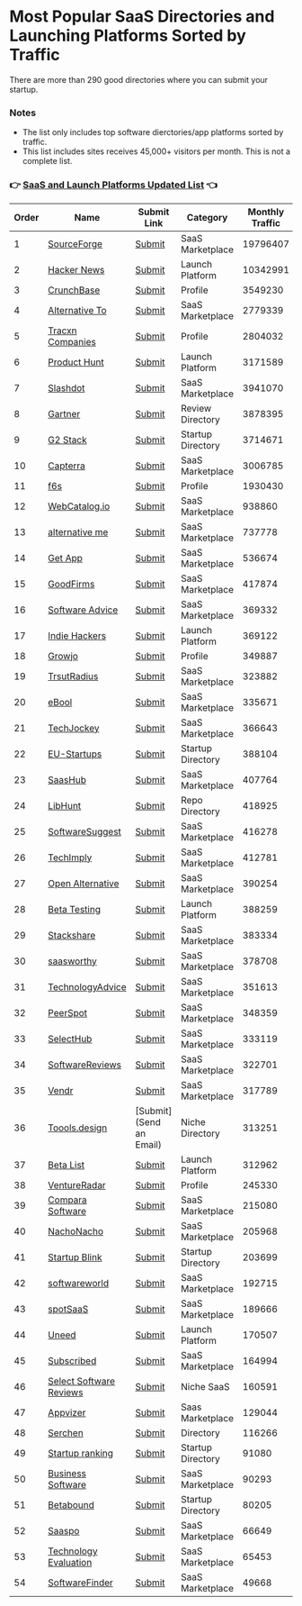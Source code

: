 # Most Popular SaaS Directories and Launching Platforms Sorted by Traffic

There are more than 290 good directories where you can submit your startup.

### Notes

- The list only includes top software dierctories/app platforms sorted by traffic.
- This list includes sites receives 45,000+ visitors per month. This is not a complete list.

### :point_right: [SaaS and Launch Platforms Updated List](https://www.bizixy.com/hub/saas "SaaS and Launch Platforms Updated List") :point_left:

| Order | Name | Submit Link | Category | Monthly Traffic |
| ------------ | ------------ | ------------ | ------------ | ------------ |
| 1 | [SourceForge](https://sourceforge.net/) | [Submit](https://sourceforge.net/software/vendors/new) | SaaS Marketplace | 19796407 |
| 2 | [Hacker News](https://news.ycombinator.com/show) | [Submit](https://news.ycombinator.com/submit) | Launch Platform | 10342991 |
| 3 | [CrunchBase](https://www.crunchbase.com) | [Submit](https://www.crunchbase.com/#/home/index) | Profile | 3549230 |
| 4 | [Alternative To](https://alternativeto.net) | [Submit](https://alternativeto.net/account/signup) | SaaS Marketplace | 2779339 |
| 5 | [Tracxn Companies](https://tracxn.com/d/companies) | [Submit](https://tracxn.com/signup) | Profile | 2804032 |
| 6 | [Product Hunt](https://www.producthunt.com) | [Submit](https://help.producthunt.com/browsing/how-do-i-get-started) | Launch Platform | 3171589 |
| 7 | [Slashdot](https://slashdot.org/) | [Submit](https://slashdot.org/submission) | SaaS Marketplace | 3941070 |
| 8 | [Gartner](https://www.gartner.com/reviews/markets) | [Submit](https://www.gartner.com/peer-insights/vendor-portal/overview) | Review Directory | 3878395 |
| 9 | [G2 Stack](https://www.g2.com/) | [Submit](https://www.g2.com/products/new) | Startup Directory | 3714671 |
| 10 | [Capterra](https://www.capterra.com/) | [Submit](https://www.gartner.com/en/digital-markets/capterra-provider-signup) | SaaS Marketplace | 3006785 |
| 11 | [f6s](http://www.f6s.com) | [Submit](https://www.f6s.com/add-software) | Profile | 1930430 |
| 12 | [WebCatalog.io](https://webcatalog.io/en/apps) | [Submit](https://webcatalog.io/en/apps/submit) | SaaS Marketplace | 938860 |
| 13 | [alternative me](https://alternative.me) | [Submit](https://alternative.me/signup/) | SaaS Marketplace | 737778 |
| 14 | [Get App](https://www.getapp.com) | [Submit](https://www.gartner.com/en/digital-markets) | SaaS Marketplace | 536674 |
| 15 | [GoodFirms](https://www.goodfirms.co/directories/software) | [Submit](https://www.goodfirms.co/get-listed) | SaaS Marketplace | 417874 |
| 16 | [Software Advice](https://www.softwareadvice.com/) | [Submit](https://www.softwareadvice.com/vendors/) | SaaS Marketplace | 369332 |
| 17 | [Indie Hackers](https://www.indiehackers.com) | [Submit](https://www.indiehackers.com/sign-up) | Launch Platform | 369122 |
| 18 | [Growjo](https://www.growjo.com) | [Submit](https://growjo.com/add-your-company) | Profile | 349887 |
| 19 | [TrsutRadius](https://www.trustradius.com) | [Submit](https://solutions.trustradius.com/) | SaaS Marketplace | 323882 |
| 20 | [eBool](http://www.ebool.com/) | [Submit](https://www.ebool.com/submit) | SaaS Marketplace | 335671 |
| 21 | [TechJockey](https://www.techjockey.com/us/) | [Submit](https://esellerhub.techjockey.com/) | SaaS Marketplace | 366643 |
| 22 | [EU-Startups](https://www.eu-startups.com/directory/) | [Submit](https://www.eu-startups.com/directory/?wpbdp_view=submit_listing) | Startup Directory | 388104 |
| 23 | [SaasHub](https://www.saashub.com/) | [Submit](https://www.saashub.com/submit) | SaaS Marketplace | 407764 |
| 24 | [LibHunt](https://www.libhunt.com/) | [Submit](https://www.libhunt.com/repo/submit) | Repo Directory | 418925 |
| 25 | [SoftwareSuggest](https://www.softwaresuggest.com/) | [Submit](https://www.softwaresuggest.com/vendorsportal/index.php?r=product/software) | SaaS Marketplace | 416278 |
| 26 | [TechImply](https://www.techimply.com/) | [Submit](https://www.techimply.com/get-listed) | SaaS Marketplace | 412781 |
| 27 | [Open Alternative](https://www.openalternative.co) | [Submit](https://openalternative.co/submit) | SaaS Marketplace | 390254 |
| 28 | [Beta Testing](https://betatesting.com/beta-testing) | [Submit](https://betatesting.com/signup) | Launch Platform | 388259 |
| 29 | [Stackshare](https://stackshare.io) | [Submit](https://stackshare.io/create-stack/new-company) | SaaS Marketplace | 383334 |
| 30 | [saasworthy](https://www.saasworthy.com/) | [Submit](https://www.saasworthy.com/product/addsearch) | SaaS Marketplace | 378708 |
| 31 | [TechnologyAdvice](https://www.technologyadvice.com) | [Submit](https://solutions.technologyadvice.com/list-your-product/) | SaaS Marketplace | 351613 |
| 32 | [PeerSpot](https://www.peerspot.com) | [Submit](https://marketing.peerspot.com/contact-us/) | SaaS Marketplace | 348359 |
| 33 | [SelectHub](https://www.selecthub.com) | [Submit](https://www.selecthub.com/seller/) | SaaS Marketplace | 333119 |
| 34 | [SoftwareReviews](https://www.softwarereviews.com/) | [Submit](https://provider.softwarereviews.com/) | SaaS Marketplace | 322701 |
| 35 | [Vendr](https://www.vendr.com) | [Submit](https://www.vendr.com/vendr-verified) | SaaS Marketplace | 317789 |
| 36 | [Toools.design](https://www.toools.design) | [Submit](Send an Email) | Niche Directory | 313251 |
| 37 | [Beta List](https://betalist.com) | [Submit](https://betalist.com/submissions/new) | Launch Platform | 312962 |
| 38 | [VentureRadar](https://www.ventureradar.com/database) | [Submit](http://ventureradar.com/submitcompany) | Profile | 245330 |
| 39 | [Compara Software](http://comparasoftware.com/) | [Submit](https://www.comparasoftware.com/panel-usuario/register) | SaaS Marketplace | 215080 |
| 40 | [NachoNacho](https://nachonacho.com/) | [Submit](https://connect.nachonacho.com/signup-seller) | SaaS Marketplace | 205968 |
| 41 | [Startup Blink](https://www.startupblink.com) | [Submit](https://www.startupblink.com/startups/add) | Startup Directory | 203699 |
| 42 | [softwareworld](https://www.softwareworld.co/) | [Submit](https://www.softwareworld.co/register/) | SaaS Marketplace | 192715 |
| 43 | [spotSaaS](https://www.spotsaas.com) | [Submit](https://www.spotsaas.com/get-listed) | SaaS Marketplace | 189666 |
| 44 | [Uneed](https://www.uneed.best/) | [Submit](https://www.uneed.best/promote-your-tool) | Launch Platform | 170507 |
| 45 | [Subscribed](https://www.subscribed.fyi) | [Submit](https://subscribed.fyi/about-us/) | SaaS Marketplace | 164994 |
| 46 | [Select Software Reviews](https://www.selectsoftwarereviews.com/) | [Submit](https://www.selectsoftwarereviews.com/vendors#faq) | Niche SaaS | 160591 |
| 47 | [Appvizer](https://www.appvizer.com/customer/) | [Submit](https://www.appvizer.com/vendors/registration) | Saas Marketplace | 129044 |
| 48 | [Serchen](http://serchen.com/) | [Submit](http://serchen.com/get-listed) | Directory | 116266 |
| 49 | [Startup ranking](https://www.startupranking.com) | [Submit](https://www.startupranking.com/startup/register) | Startup Directory | 91080 |
| 50 | [Business Software](http://business-software.com/) | [Submit](http://business-software.com/add-your-product) | SaaS Marketplace | 90293 |
| 51 | [Betabound](https://www.betabound.com/) | [Submit](https://www.betabound.com/announce/) | Startup Directory | 80205 |
| 52 | [Saaspo](https://saaspo.com/) | [Submit](https://www.saaspo.com/submit) | SaaS Marketplace | 66649 |
| 53 | [Technology Evaluation](https://www.technologyevaluation.com) | [Submit](https://www3.technologyevaluation.com/vendor-services-group/home) | SaaS Marketplace | 65453 |
| 54 | [SoftwareFinder](https://softwarefinder.com/) | [Submit](https://softwarefinder.com/for-vendors) | SaaS Marketplace | 49668 |
